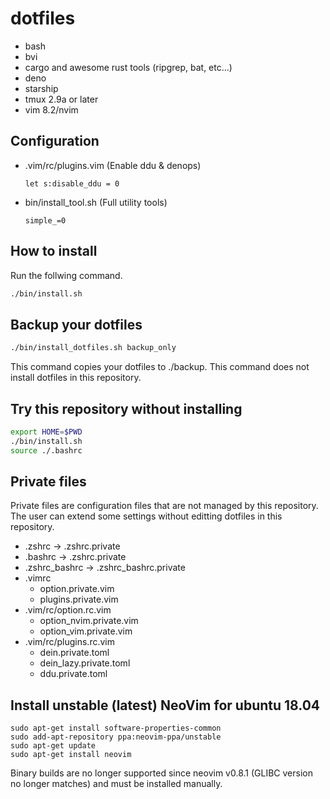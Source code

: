# dotfiles

* bash
* bvi
* cargo and awesome rust tools (ripgrep, bat, etc...)
* deno
* starship
* tmux 2.9a or later
* vim 8.2/nvim

## Configuration

* .vim/rc/plugins.vim (Enable ddu & denops)  

    ```
    let s:disable_ddu = 0
    ```

* bin/install_tool.sh (Full utility tools)

    ```
    simple_=0
    ```

## How to install

Run the follwing command.

```bash
./bin/install.sh
```

## Backup your dotfiles

```bash
./bin/install_dotfiles.sh backup_only
```

This command copies your dotfiles to ./backup.
This command does not install dotfiles in this repository.

## Try this repository without installing

```bash
export HOME=$PWD
./bin/install.sh
source ./.bashrc
```

## Private files

Private files are configuration files that are not managed by this repository.
The user can extend some settings without editting dotfiles in this repository.

* .zshrc -> .zshrc.private
* .bashrc -> .zshrc.private
* .zshrc_bashrc -> .zshrc_bashrc.private
* .vimrc
    * option.private.vim
    * plugins.private.vim
* .vim/rc/option.rc.vim
    * option_nvim.private.vim
    * option_vim.private.vim
* .vim/rc/plugins.rc.vim
    * dein.private.toml
    * dein_lazy.private.toml
    * ddu.private.toml

## Install unstable (latest) NeoVim for ubuntu 18.04

```
sudo apt-get install software-properties-common
sudo add-apt-repository ppa:neovim-ppa/unstable
sudo apt-get update
sudo apt-get install neovim
```

Binary builds are no longer supported since neovim v0.8.1
(GLIBC version no longer matches) and must be installed manually.


